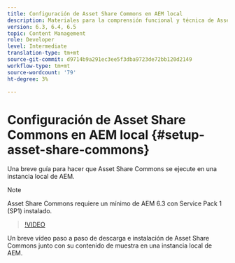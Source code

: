 ```yaml
---
title: Configuración de Asset Share Commons en AEM local
description: Materiales para la comprensión funcional y técnica de Assets Share Commons
version: 6.3, 6.4, 6.5
topic: Content Management
role: Developer
level: Intermediate
translation-type: tm+mt
source-git-commit: d9714b9a291ec3ee5f3dba9723de72bb120d2149
workflow-type: tm+mt
source-wordcount: '79'
ht-degree: 3%

---
```



# Configuración de Asset Share Commons en AEM local {#setup-asset-share-commons}

Una breve guía para hacer que Asset Share Commons se ejecute en una instancia local de AEM.

>[!NOTE]
>
>Asset Share Commons requiere un mínimo de AEM 6.3 con Service Pack 1 (SP1) instalado.

>[!VIDEO](https://video.tv.adobe.com/v/20499/?quality=9&learn=on)

Un breve vídeo paso a paso de descarga e instalación de Asset Share Commons junto con su contenido de muestra en una instancia local de AEM.
